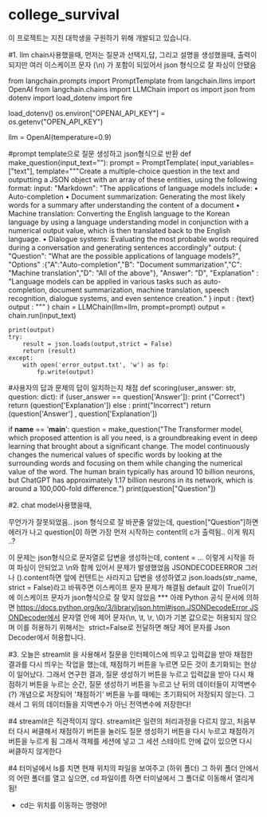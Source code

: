 # college_survival

이 프로젝트는 지친 대학생을 구원하기 위해 개발되고 있습니다.

#1. llm chain사용했을때,
먼저는 질문과 선택지,답, 그리고 설명을 생성했을때, 출력이 되지만 여러 이스케이프 문자 (\n) 가 포함이 되있어서 json 형식으로 잘 파싱이 안됐음

from langchain.prompts import PromptTemplate
from langchain.llms import OpenAI
from langchain.chains import LLMChain
import os
import json
from dotenv import load_dotenv
import fire

load_dotenv()
os.environ["OPENAI_API_KEY"] = os.getenv("OPEN_API_KEY")

llm = OpenAI(temperature=0.9)

#prompt template으로 질문 생성하고 json형식으로 반환
def make_question(input_text=""):
    prompt = PromptTemplate(
        input_variables=["text"],
        template="""Create a multiple-choice question in the text and outputting a JSON object with an array of these entities, using the following format:
        input:
        "Markdown":
        "The applications of language models include:
        • Auto-completion
        • Document summarization: Generating the most likely words for a summary after understanding the content of a document
        • Machine translation: Converting the English language to the Korean language by using a language understanding model in conjunction with a numerical output value, which is then translated back to the English language.
        • Dialogue systems: Evaluating the most probable words required during a conversation and generating sentences accordingly"
        output:
        {
        "Question": "What are the possible applications of language models?",
        "Options" :{"A":"Auto-completion","B": "Document summarization","C": "Machine translation","D": "All of the above"},
        "Answer": "D",
        "Explanation" : "Language models can be applied in various tasks such as auto-completion, document summarization, machine translation, speech recognition, dialogue systems, and even sentence creation."
        }
        input : {text}
        output :
        """
        )
    chain = LLMChain(llm=llm, prompt=prompt)
    output = chain.run(input_text)
    
    print(output)
    try:
        result = json.loads(output,strict = False)
        return (result)
    except:
        with open('error_output.txt', 'w') as fp:
            fp.write(output)
    

#사용자의 답과 문제의 답이 일치하는지 채점
def scoring(user_answer: str, question: dict):
    if (user_answer == question['Answer']):
        print ("Correct")
        return (question['Explanation'])
    else :
        print("Incorrect")
    return (question['Answer'] , question['Explanation'])

if __name__ == '__main__':
    question = make_question("The Transformer model, which proposed attention is all you need, is a groundbreaking event in deep learning that brought about a significant change. The model continuously changes the numerical values of specific words by looking at the surrounding words and focusing on them while changing the numerical value of the word. The human brain typically has around 10 billion neurons, but ChatGPT has approximately 1.17 billion neurons in its network, which is around a 100,000-fold difference.")
    print(question["Question"])


#2. chat model사용했을때,

무언가가 잘못되었음..
json 형식으로 잘 바꾼줄 알았는데,
question[“Question”]하면 에러가 나고
question[0] 하면 가장 먼저 시작하는 content의 c가 출력됨.. 이게 뭐지 ..?

이 문제는 json형식으로 문자열로 답변을 생성하는데, content = … 이렇게 시작을 하여 파싱이 안되었고 \n와 함께 있어서 문제가 발생했었음
JSONDECODEERROR
그러나 ().content하면 앞에 컨텐트는 사라지고 답변을 생성하였고
json.loads(str_name, strict = False)라고 바꿔주면 이스케이프 문자 문제가 해결됨
default 값이 True이기에 이스케이프 문자가 json형식으로 잘 맞지 않았음
*** 아래 Python 공식 문서에 의하면 https://docs.python.org/ko/3/library/json.html#json.JSONDecodeError JSONDecoder에서 문자열 안에 제어 문자(\n, \t, \r, \0)가 기본 값으로는 허용되지 않으며 이를 허용하기 위해서는  strict=False로 전달하면 해당 제어 문자를 Json Decoder에서 허용합니다.  


#3. 오늘은 streamlit 을 사용해서 질문을 인터페이스에 띄우고 입력값을 받아 채점한 결과를 다시 띄우는 작업을 했는데,
채점하기 버튼을 누르면 모든 것이 초기화되는 현상이 일어났다. 그래서 연구한 결과, 
질문 생성하기 버튼을 누르고 입력값을 받아 다시 채점하기 버튼을 누르는 순간, 
질문 생성하기 버튼을 누르고 난 뒤의 데이터들이 지역변수(?) 개념으로 저장되어 '채점하기' 버튼을 누를 때에는 초기화되어 저장되지 않는다. 그래서 그 위의 데이터들을 지역변수가 아닌 전역변수에 저장한다!

#4
streamlit은 직관적이지 않다. streamlit은 일련의 처리과정을 다르지 않고, 처음부터 다시 써클해서 채점하기 버튼을 눌러도 질문 생성하기 버튼을 다시 누르고 채점하기 버튼을 누르게 됨
그래서 객체를 세션에 넣고 그 세션 스테아트 안에 값이 있으면 다시 써클하지 않게한다

#4
터미널에서 ls를 치면 현재 위치의 파일을 보여주고 (하위 폴더)
그 하위 폴더 안에서의 어떤 폴더를 열고 싶으면, cd 파일이름
하면 터미널에서 그 폴더로 이동해서 열리게됨! 
* cd는 위치를 이동하는 명령어!